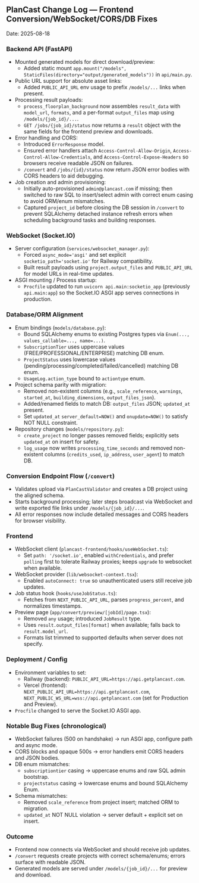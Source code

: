 ## PlanCast Change Log — Frontend Conversion/WebSocket/CORS/DB Fixes

Date: 2025-08-18

### Backend API (FastAPI)
- Mounted generated models for direct download/preview:
  - Added static mount `app.mount("/models", StaticFiles(directory="output/generated_models"))` in `api/main.py`.
- Public URL support for absolute asset links:
  - Added `PUBLIC_API_URL` env usage to prefix `/models/...` links when present.
- Processing result payloads:
  - `process_floorplan_background` now assembles `result_data` with `model_url`, `formats`, and a per-format `output_files` map using `/models/{job_id}/...`.
  - `GET /jobs/{job_id}/status` now returns a `result` object with the same fields for the frontend preview and downloads.
- Error handling and CORS:
  - Introduced `ErrorResponse` model.
  - Ensured error handlers attach `Access-Control-Allow-Origin`, `Access-Control-Allow-Credentials`, and `Access-Control-Expose-Headers` so browsers receive readable JSON on failures.
  - `/convert` and `/jobs/{id}/status` now return JSON error bodies with CORS headers to aid debugging.
- Job creation and admin provisioning:
  - Initially auto-provisioned `admin@plancast.com` if missing; then switched to raw SQL to insert/select admin with correct enum casing to avoid ORM/enum mismatches.
  - Captured `project_id` before closing the DB session in `/convert` to prevent SQLAlchemy detached instance refresh errors when scheduling background tasks and building responses.

### WebSocket (Socket.IO)
- Server configuration (`services/websocket_manager.py`):
  - Forced `async_mode='asgi'` and set explicit `socketio_path='socket.io'` for Railway compatibility.
  - Built result payloads using `project.output_files` and `PUBLIC_API_URL` for model URLs in real-time updates.
- ASGI mounting / Process startup:
  - `Procfile` updated to run `uvicorn api.main:socketio_app` (previously `api.main:app`) so the Socket.IO ASGI app serves connections in production.

### Database/ORM Alignment
- Enum bindings (`models/database.py`):
  - Bound SQLAlchemy enums to existing Postgres types via `Enum(..., values_callable=..., name=...)`.
  - `SubscriptionTier` uses uppercase values (FREE/PROFESSIONAL/ENTERPRISE) matching DB enum.
  - `ProjectStatus` uses lowercase values (pending/processing/completed/failed/cancelled) matching DB enum.
  - `UsageLog.action_type` bound to `actiontype` enum.
- Project schema parity with migration:
  - Removed non-existent columns (e.g., `scale_reference`, `warnings`, `started_at`, `building_dimensions`, `output_files_json`).
  - Added/renamed fields to match DB: `output_files` JSON; `updated_at` present.
  - Set `updated_at` `server_default=NOW()` and `onupdate=NOW()` to satisfy NOT NULL constraint.
- Repository changes (`models/repository.py`):
  - `create_project` no longer passes removed fields; explicitly sets `updated_at` on insert for safety.
  - `log_usage` now writes `processing_time_seconds` and removed non-existent columns (`credits_used`, `ip_address`, `user_agent`) to match DB.

### Conversion Endpoint Flow (`/convert`)
- Validates upload via `PlanCastValidator` and creates a DB project using the aligned schema.
- Starts background processing; later steps broadcast via WebSocket and write exported file links under `/models/{job_id}/...`.
- All error responses now include detailed messages and CORS headers for browser visibility.

### Frontend
- WebSocket client (`plancast-frontend/hooks/useWebSocket.ts`):
  - Set `path: '/socket.io'`, enabled `withCredentials`, and prefer `polling` first to tolerate Railway proxies; keeps `upgrade` to websocket when available.
- WebSocket provider (`lib/websocket-context.tsx`):
  - Enabled `autoConnect: true` so unauthenticated users still receive job updates.
- Job status hook (`hooks/useJobStatus.ts`):
  - Fetches from `NEXT_PUBLIC_API_URL`, parses `progress_percent`, and normalizes timestamps.
- Preview page (`app/convert/preview/[jobId]/page.tsx`):
  - Removed `any` usage; introduced `JobResult` type.
  - Uses `result.output_files[format]` when available; falls back to `result.model_url`.
  - Formats list trimmed to supported defaults when server does not specify.

### Deployment / Config
- Environment variables to set:
  - Railway (backend): `PUBLIC_API_URL=https://api.getplancast.com`.
  - Vercel (frontend): `NEXT_PUBLIC_API_URL=https://api.getplancast.com`, `NEXT_PUBLIC_WS_URL=wss://api.getplancast.com` (set for Production and Preview).
- `Procfile` changed to serve the Socket.IO ASGI app.

### Notable Bug Fixes (chronological)
- WebSocket failures (500 on handshake) → run ASGI app, configure path and async mode.
- CORS blocks and opaque 500s → error handlers emit CORS headers and JSON bodies.
- DB enum mismatches:
  - `subscriptiontier` casing → uppercase enums and raw SQL admin bootstrap.
  - `projectstatus` casing → lowercase enums and bound SQLAlchemy Enum.
- Schema mismatches:
  - Removed `scale_reference` from project insert; matched ORM to migration.
  - `updated_at` NOT NULL violation → server default + explicit set on insert.

### Outcome
- Frontend now connects via WebSocket and should receive job updates.
- `/convert` requests create projects with correct schema/enums; errors surface with readable JSON.
- Generated models are served under `/models/{job_id}/...` for preview and download.


